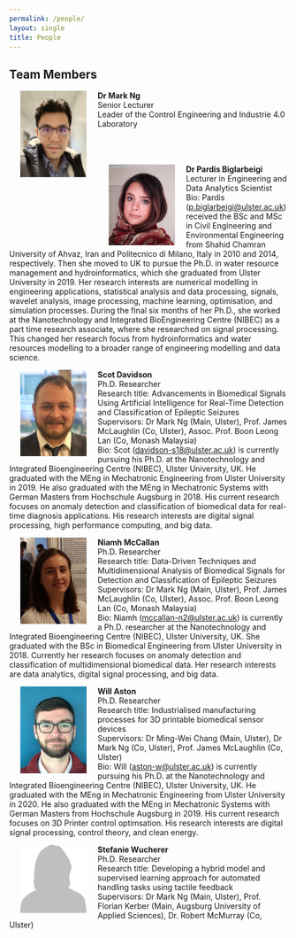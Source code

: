 ```yaml
---
permalink: /people/
layout: single
title: People 
---
```


## Team Members ##
<p><img align="left" width="120" src="/assets/Figures/Mark.jpg" hspace="20"><span><b>Dr Mark Ng </b><br /> 
  Senior Lecturer <br />
  Leader of the Control Engineering and Industrie 4.0 Laboratory <br /><br /><br /><br /></span></p>  

<p><img align="left" width="120" src="/assets/Figures/Pardis.jpg" hspace="20"><span><b>Dr Pardis Biglarbeigi </b><br />
  Lecturer in Engineering and Data Analytics Scientist <br />
  Bio: Pardis (<a href="mailto:p.biglarbeigi@ulster.ac.uk">p.biglarbeigi@ulster.ac.uk</a>) received the BSc and MSc in Civil Engineering and Environmental Engineering from Shahid Chamran University of Ahvaz, Iran and Politecnico di Milano, Italy in 2010 and 2014, respectively. Then she moved to UK to pursue the Ph.D. in water resource management and hydroinformatics, which she graduated from Ulster University in 2019. Her research interests are numerical modelling in engineering applications, statistical analysis and data processing, signals, wavelet analysis, image processing, machine learning, optimisation, and simulation processes. During the final six months of her Ph.D., she worked at the Nanotechnology and Integrated BioEngineering Centre (NIBEC) as a part time research associate, where she researched on signal processing. This changed her research focus from hydroinformatics and water resources modelling to a broader range of engineering modelling and data science.<br />
  </span></p>  

<p><img align="left" width="120" src="/assets/Figures/Scot.jpg" hspace="20"><span><b>Scot Davidson </b><br />
  Ph.D. Researcher <br />
  Research title: Advancements in Biomedical Signals Using Artificial Intelligence for Real-Time Detection and Classification of Epileptic Seizures<br />
  Supervisors: Dr Mark Ng (Main, Ulster), Prof. James McLaughlin (Co, Ulster), Assoc. Prof. Boon Leong Lan (Co, Monash Malaysia)<br />
  Bio: Scot (<a href="mailto:davidson-s18@ulster.ac.uk">davidson-s18@ulster.ac.uk</a>) is currently pursuing his Ph.D. at the Nanotechnology and Integrated Bioengineering Centre (NIBEC), Ulster University, UK. He graduated with the MEng in Mechatronic Engineering from Ulster University in 2019. He also graduated with the MEng in Mechatronic Systems with German Masters from Hochschule Augsburg in 2018. His current research focuses on anomaly detection and classification of biomedical data for real-time diagnosis applications. His research interests are digital signal processing, high performance computing, and big data.<br />
  </span></p>  

<p><img align="left" width="120" src="/assets/Figures/Niamh.jpg" hspace="20"><span><b>Niamh McCallan </b><br />
  Ph.D. Researcher <br />
  Research title: Data-Driven Techniques and Multidimensional Analysis of Biomedical Signals for Detection and Classification of Epileptic Seizures<br />
  Supervisors: Dr Mark Ng (Main, Ulster), Prof. James McLaughlin (Co, Ulster), Assoc. Prof. Boon Leong Lan (Co, Monash Malaysia)<br />
  Bio: Niamh (<a href="mailto:mccallan-n2@ulster.ac.uk">mccallan-n2@ulster.ac.uk</a>) is currently a Ph.D. researcher at the Nanotechnology and Integrated Bioengineering Centre (NIBEC), Ulster University, UK. She graduated with the BSc in Biomedical Engineering from Ulster University in 2018. Currently her research focuses on anomaly detection and classification of multidimensional biomedical data. Her research interests are data analytics, digital signal processing, and big data.
  </span></p>
  
  <p><img align="left" width="120" src="/assets/Figures/Will.jpg" hspace="20"><span><b>Will Aston </b><br />
  Ph.D. Researcher  <br />
  Research title: Industrialised manufacturing processes for 3D printable biomedical sensor devices<br />
  Supervisors: Dr Ming-Wei Chang (Main, Ulster), Dr Mark Ng (Co, Ulster), Prof. James McLaughlin (Co, Ulster) <br /> 
  Bio: Will (<a href="mailto:aston-w@ulster.ac.uk">aston-w@ulster.ac.uk</a>) is currently pursuing his Ph.D. at the Nanotechnology and Integrated Bioengineering Centre (NIBEC), Ulster University, UK. He graduated with the MEng in Mechatronic Engineering from Ulster University in 2020. He also graduated with the MEng in Mechatronic Systems with German Masters from Hochschule Augsburg in 2019. His current research focuses on 3D Printer control optimsation. His research interests are digital signal processing, control theory, and clean energy.
  </span></p>
  

  <p><img align="left" width="120" src="/assets/Figures/Blank.png" hspace="20"><span><b>Stefanie Wucherer </b><br />
  Ph.D. Researcher  <br />
  Research title: Developing a hybrid model and supervised learning approach for automated handling tasks using tactile feedback <br />
  Supervisors: Dr Mark Ng (Main, Ulster), Prof. Florian Kerber (Main, Augsburg University of Applied Sciences), Dr. Robert McMurray (Co, Ulster) 
  </span></p>
